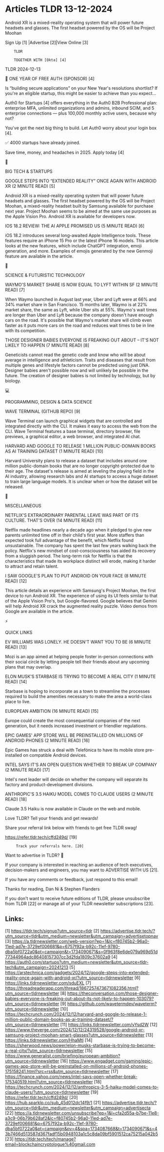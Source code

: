 # Articles TLDR 13-12-2024

Android XR is a mixed-reality operating system that will power future
headsets and glasses. The first headset powered by the OS will be
Project
Moohan ‌ ‌ ‌ ‌ ‌ ‌ ‌ ‌ ‌ ‌ ‌ ‌ ‌ ‌ ‌ ‌ ‌ ‌ ‌ ‌ ‌ ‌ ‌ ‌ ‌ ‌  ‌ ‌ ‌ ‌ ‌ ‌ ‌ ‌ ‌ ‌ ‌ ‌ ‌ ‌ ‌ ‌ ‌ ‌ ‌ ‌ ‌ ‌ ‌ ‌ ‌ ‌ 


 Sign Up [1] |Advertise [2]|View Online [3] 

		TLDR 

		TOGETHER WITH [Okta] [4]

TLDR 2024-12-13

 🎁 ONE YEAR OF FREE AUTH (SPONSOR) [4] 

 Is “building secure applications” on your New Year's resolutions
shortlist? If you're an eligible startup, this might be easier to
achieve than you expect...

Auth0 for Startups [4] offers everything in the Auth0 B2B Professional
plan: enterprise MFA, unlimited organizations and admins, inbound
SCIM, and 5 enterprise connections — plus 100,000 monthly active
users, because why not?

You've got the next big thing to build. Let Auth0 worry about your
login box [4].

✅ 4000 startups have already joined.

Save time, money, and headaches in 2025. Apply today [4]

📱 

BIG TECH & STARTUPS

 GOOGLE STEPS INTO “EXTENDED REALITY” ONCE AGAIN WITH ANDROID XR
(2 MINUTE READ) [5] 

 Android XR is a mixed-reality operating system that will power future
headsets and glasses. The first headset powered by the OS will be
Project Moohan, a mixed-reality headset built by Samsung available for
purchase next year. Project Moohan seems to be aimed at the same use
purposes as the Apple Vision Pro. Android XR is available for
developers now. 

 IOS 18.2 REVIEW: THE AI APPLE PROMISED US (5 MINUTE READ) [6] 

 iOS 18.2 introduces several long-awaited Apple Intelligence tools.
These features require an iPhone 15 Pro or the latest iPhone 16
models. This article looks at the new features, which include ChatGPT
integration, emoji generation, and more. Examples of emojis generated
by the new Genmoji feature are available in the article. 

🚀 

SCIENCE & FUTURISTIC TECHNOLOGY

 WAYMO'S MARKET SHARE IS NOW EQUAL TO LYFT WITHIN SF (2 MINUTE READ)
[7] 

 When Waymo launched in August last year, Uber and Lyft were at 66%
and 34% market share in San Francisco. 15 months later, Waymo is at
22% market share, the same as Lyft, while Uber sits at 55%. Waymo's
wait times are longer than Uber and Lyft because the company doesn't
have enough cars on the road. It's possible that Waymo's market share
will climb even faster as it puts more cars on the road and reduces
wait times to be in line with its competition. 

 THOSE DESIGNER BABIES EVERYONE IS FREAKING OUT ABOUT – IT'S NOT
LIKELY TO HAPPEN (7 MINUTE READ) [8] 

 Geneticists cannot read the genetic code and know who will be about
average in intelligence and athleticism. Traits and diseases that
result from multiple genes and lifestyle factors cannot be predicted
using just DNA. Designer babies aren't possible now and will unlikely
be possible in the future. The creation of designer babies is not
limited by technology, but by biology. 

💻 

PROGRAMMING, DESIGN & DATA SCIENCE

 WAVE TERMINAL (GITHUB REPO) [9] 

 Wave Terminal can launch graphical widgets that are controlled and
integrated directly with the CLI. It makes it easy to access the web
from the CLI. Wave Terminal features a base terminal, directory
browser, file previews, a graphical editor, a web browser, and
integrated AI chat. 

 HARVARD AND GOOGLE TO RELEASE 1 MILLION PUBLIC-DOMAIN BOOKS AS AI
TRAINING DATASET (1 MINUTE READ) [10] 

 Harvard University plans to release a dataset that includes around
one million public-domain books that are no longer copyright-protected
due to their age. The dataset's release is aimed at leveling the
playing field in the AI industry, allowing research labs and AI
startups to access a huge dataset to train large language models. It
is unclear when or how the dataset will be released. 

🎁 

MISCELLANEOUS

 NETFLIX'S EXTRAORDINARY PARENTAL LEAVE WAS PART OF ITS CULTURE.
THAT'S OVER (14 MINUTE READ) [11] 

 Netflix made headlines nearly a decade ago when it pledged to give
new parents unlimited time off in their child's first year. More
staffers than expected took full advantage of the benefit, which
Netflix found unsustainable. The company has spent the last few years
walking back the policy. Netflix's new mindset of cost-consciousness
has aided its recovery from a sluggish period. The long-term risk for
Netflix is that the characteristics that made its workplace distinct
will erode, making it harder to attract and retain talent. 

 I SAW GOOGLE'S PLAN TO PUT ANDROID ON YOUR FACE (8 MINUTE READ) [12] 

 This article details an experience with Samsung's Project Moohan, the
first device to run Android XR. The experience of using its UI feels
similar to that of the Apple Vision Pro's, but Google-flavored. Google
believes that Gemini will help Android XR crack the augmented reality
puzzle. Video demos from Google are available in the article. 

⚡ 

QUICK LINKS

 EV WILLIAMS WAS LONELY. HE DOESN'T WANT YOU TO BE (6 MINUTE READ)
[13] 

 Mozi is an app aimed at helping people foster in-person connections
with their social circle by letting people tell their friends about
any upcoming plans that may overlap. 

 ELON MUSK'S STARBASE IS TRYING TO BECOME A REAL CITY (1 MINUTE READ)
[14] 

 Starbase is hoping to incorporate as a town to streamline the
processes required to build the amenities necessary to make the area a
world-class place to live. 

 EUROPEAN AMBITION (16 MINUTE READ) [15] 

 Europe could create the most consequential companies of the next
generation, but it needs increased investment or friendlier
regulations. 

 EPIC GAMES' APP STORE WILL BE PREINSTALLED ON MILLIONS OF ANDROID
PHONES (2 MINUTE READ) [16] 

 Epic Games has struck a deal with Telefónica to have its mobile
store pre-installed on compatible Android devices. 

 INTEL SAYS IT'S AN OPEN QUESTION WHETHER TO BREAK UP COMPANY (2
MINUTE READ) [17] 

 Intel's next leader will decide on whether the company will separate
its factory and product-development divisions. 

 ANTHROPIC'S 3.5 HAIKU MODEL COMES TO CLAUDE USERS (2 MINUTE READ)
[18] 

 Claude 3.5 Haiku is now available in Claude on the web and mobile. 

Love TLDR? Tell your friends and get rewards!

 Share your referral link below with friends to get free TLDR swag! 

 https://refer.tldr.tech/cffd249d/ [19] 

		 Track your referrals here. [20] 

Want to advertise in TLDR? 📰

 If your company is interested in reaching an audience of tech
executives, decision-makers and engineers, you may want to ADVERTISE
WITH US [21]. 

 If you have any comments or feedback, just respond to this email! 

Thanks for reading, 
Dan Ni & Stephen Flanders 

If you don't want to receive future editions of TLDR, please
unsubscribe from TLDR [22] or manage all of your TLDR newsletter
subscriptions [23]. 

 

Links:
------
[1] https://tldr.tech/signup?utm_source=tldr
[2] https://advertise.tldr.tech/?utm_source=tldr&utm_medium=newsletter&utm_campaign=advertisetopnav
[3] https://a.tldrnewsletter.com/web-version?ep=1&lc=f80745b2-96a0-11ed-ad7e-3729ef006681&p=6757f92a-b92c-11ef-9780-dba5bf0722a0&pt=campaign&t=1734090671&s=0f963f8e6de079a969d51d77344964adc86408157307cc3d2fda1809c37602a9
[4] https://auth0.com/startups?utm_medium=newsletter&utm_source=tldr-tech&utm_campaign=20241213
[5] https://arstechnica.com/gadgets/2024/12/google-steps-into-extended-reality-once-again-with-android-xr/?utm_source=tldrnewsletter
[6] https://links.tldrnewsletter.com/sduEXL
[7] https://threadreaderapp.com/thread/1867257473671082356.html?utm_source=tldrnewsletter
[8] https://theconversation.com/those-designer-babies-everyone-is-freaking-out-about-its-not-likely-to-happen-103079?utm_source=tldrnewsletter
[9] https://github.com/wavetermdev/waveterm?utm_source=tldrnewsletter
[10] https://techcrunch.com/2024/12/12/harvard-and-google-to-release-1-million-public-domain-books-as-ai-training-dataset/?utm_source=tldrnewsletter
[11] https://links.tldrnewsletter.com/yYsd2W
[12] https://www.theverge.com/2024/12/12/24319528/google-android-xr-samsung-project-moohan-smart-glasses?utm_source=tldrnewsletter
[13] https://links.tldrnewsletter.com/HhaMtl
[14] https://sherwood.news/power/elon-musks-starbase-is-trying-to-become-a-real-city/?utm_source=tldrnewsletter
[15] https://www.generalist.com/briefing/european-ambition?utm_source=tldrnewsletter
[16] https://www.engadget.com/gaming/epic-games-app-store-will-be-preinstalled-on-millions-of-android-phones-175158241.html?src=rss&utm_source=tldrnewsletter
[17] https://finance.yahoo.com/news/intel-says-open-whether-break-175340519.html?utm_source=tldrnewsletter
[18] https://techcrunch.com/2024/12/12/anthropics-3-5-haiku-model-comes-to-claude-users/?utm_source=tldrnewsletter
[19] https://refer.tldr.tech/cffd249d/
[20] https://hub.sparklp.co/sub_45d012dc14f9/1
[21] https://advertise.tldr.tech/?utm_source=tldr&utm_medium=newsletter&utm_campaign=advertisecta
[22] https://a.tldrnewsletter.com/unsubscribe?ep=1&l=cfa2d55a-b7be-11e8-a3c9-06b79b628af2&lc=f80745b2-96a0-11ed-ad7e-3729ef006681&p=6757f92a-b92c-11ef-9780-dba5bf0722a0&pt=campaign&pv=4&spa=1734087668&t=1734090671&s=43b7466d513587d367fadf15b0948103a1c5c8da09bf5901512ca75215a042b5
[23] https://tldr.tech/tech/manage?email=blockchaincryptologue%40gmail.com